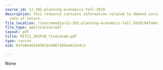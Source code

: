 ```yaml
---
course_id: 11-202-planning-economics-fall-2010
description: This resource contains information related to demand curve and internal
  rate of return.
file_location: /coursemedia/11-202-planning-economics-fall-2010/647a0ea614450cb14067203ee42a5dc3_MIT11_202F10_finalexam.pdf
file_type: application/pdf
layout: pdf
title: MIT11_202F10_finalexam.pdf
type: course
uid: 647a0ea614450cb14067203ee42a5dc3

---
```

None